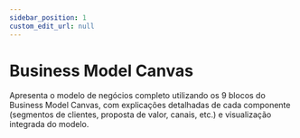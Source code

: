 ```yaml
---
sidebar_position: 1
custom_edit_url: null
---
```


# Business Model Canvas

Apresenta o modelo de negócios completo utilizando os 9 blocos do Business Model Canvas, com explicações detalhadas de cada componente (segmentos de clientes, proposta de valor, canais, etc.) e visualização integrada do modelo.

